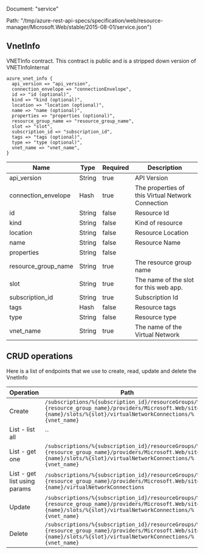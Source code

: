 Document: "service"


Path: "/tmp/azure-rest-api-specs/specification/web/resource-manager/Microsoft.Web/stable/2015-08-01/service.json")

## VnetInfo

VNETInfo contract. This contract is public and is a stripped down version of VNETInfoInternal

```puppet
azure_vnet_info {
  api_version => "api_version",
  connection_envelope => "connectionEnvelope",
  id => "id (optional)",
  kind => "kind (optional)",
  location => "location (optional)",
  name => "name (optional)",
  properties => "properties (optional)",
  resource_group_name => "resource_group_name",
  slot => "slot",
  subscription_id => "subscription_id",
  tags => "tags (optional)",
  type => "type (optional)",
  vnet_name => "vnet_name",
}
```

| Name        | Type           | Required       | Description       |
| ------------- | ------------- | ------------- | ------------- |
|api_version | String | true | API Version |
|connection_envelope | Hash | true | The properties of this Virtual Network Connection |
|id | String | false | Resource Id |
|kind | String | false | Kind of resource |
|location | String | false | Resource Location |
|name | String | false | Resource Name |
|properties | String | false |  |
|resource_group_name | String | true | The resource group name |
|slot | String | true | The name of the slot for this web app. |
|subscription_id | String | true | Subscription Id |
|tags | Hash | false | Resource tags |
|type | String | false | Resource type |
|vnet_name | String | true | The name of the Virtual Network |



## CRUD operations

Here is a list of endpoints that we use to create, read, update and delete the VnetInfo

| Operation | Path | Verb | Description | OperationID |
| ------------- | ------------- | ------------- | ------------- | ------------- |
|Create|`/subscriptions/%{subscription_id}/resourceGroups/%{resource_group_name}/providers/Microsoft.Web/sites/%{name}/slots/%{slot}/virtualNetworkConnections/%{vnet_name}`|Put||Sites_CreateOrUpdateSiteVNETConnectionSlot|
|List - list all|``||||
|List - get one|`/subscriptions/%{subscription_id}/resourceGroups/%{resource_group_name}/providers/Microsoft.Web/sites/%{name}/slots/%{slot}/virtualNetworkConnections/%{vnet_name}`|Get||Sites_GetSiteVNETConnectionSlot|
|List - get list using params|`/subscriptions/%{subscription_id}/resourceGroups/%{resource_group_name}/providers/Microsoft.Web/sites/%{name}/virtualNetworkConnections`|Get||Sites_GetSiteVNETConnections|
|Update|`/subscriptions/%{subscription_id}/resourceGroups/%{resource_group_name}/providers/Microsoft.Web/sites/%{name}/slots/%{slot}/virtualNetworkConnections/%{vnet_name}`|Put||Sites_CreateOrUpdateSiteVNETConnectionSlot|
|Delete|`/subscriptions/%{subscription_id}/resourceGroups/%{resource_group_name}/providers/Microsoft.Web/sites/%{name}/slots/%{slot}/virtualNetworkConnections/%{vnet_name}`|Delete||Sites_DeleteSiteVNETConnectionSlot|
